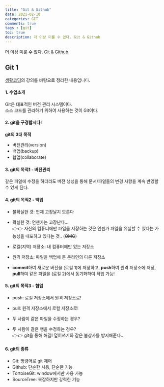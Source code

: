 ```yaml
---
title: "Git & Github"
date: 2021-02-10
categories: GIT
comments: true
tags : [git]
toc: true
description: 더 이상 미룰 수 없다. Git & Github  
---
```

더 이상 미룰 수 없다. Git & Github   

## Git 1
[생활코딩](https://opentutorials.org/module/3733)의 강의를 바탕으로 정리한 내용입니다.      

#### 1. 수업소개
Git은 대표적인 버전 관리 시스템이다.   
소스 코드를 관리하기 위하여 사용하는 것이 Git이다. 

#### 2. git을 구경합시다!
**git의 3대 목적**
* 버전관리(version)
* 백업(backup)
* 협업(collaborate)

#### 3. git의 목적1 - 버전관리
같은 파일에 수정을 하더라도 버전 생성을 통해 문서/파일들의 변경 사항을 계속 반영할 수 있게 된다. 

#### 4. git의 목적2 - 백업
* 불확실한 것: 언제 고장날지 모른다
* 확실한 것: 언젠가는 고장난다...<br/>
👉👉 자신의 컴퓨터에만 파일을 저장하는 것은 언젠가 파일을 유실할 수 있다는 가능성을 내포하고 있다는 것.. (~~OMG~~)

* 로컬(지역) 저장소: 내 컴퓨터에만 있는 저장소
* 원격 저장소: 파일을 백업해 둔 온라인의 다른 저장소
* **commit**하여 새로운 버전을 (로컬 1)에 저장하고, **push**하여 원격 저장소에 저장, **pull**하여 같은 파일을 (로컬 2)에서 동기화하여 작업 가능!

#### 5. git의 목적3 - 협업
* push: 로컬 저장소에서 원격 저장소로!
* pull: 원격 저장소에서 로컬 저장소로!

* 두 사람이 같은 파일을 수정하는 경우?
* 두 사람이 같은 행을 수정하는 경우? <br/>
👉👉 git을 통해 해결! 덮어쓰기와 같은 불상사를 방지해준다..

#### 6. git의 종류
* Git: 명령어로 git 제어
* Github: 단순한 사용, 단순한 기능 
* TortoiseGit: window에서만 사용 가능
* SourceTree: 복잡하지만 강력한 기능
